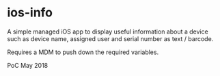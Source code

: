 # ios-info 

A simple managed iOS app to display useful information about a device such as device name, assigned user and serial number as text / barcode. 

Requires a MDM to push down the required variables. 

PoC May 2018
